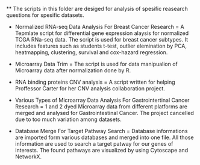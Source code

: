 ** The scripts in this folder are desiged for analysis of spesific reasearch questions for spesific datasets.

 - Normalized RNA-seq Data Analysis For Breast Cancer Research = A Tepmlate script for differential gene expression alaysis for normalized TCGA RNa-seq data. The script is used for breast
cancer subtypes. It includes features such as students t-test, outlier elemination by PCA, heatmapping, clustering, survival and cox-hazard regression.

 - Microarray Data Trim = The script is used for data manipualion of Microarray data after normalization done by R.

 - RNA binding proteins CNV analysis = A script written for helping Proffessor Carter for her CNV analysis collaboration project. 

 - Various Types of Microarray Data Analysis For Gastrointertinal Cancer Research = 1 and 2 dyed Microarray data from different platforms are merged and analysed for Gastrointestinal Cancer.
The project cancelled due to too much variation among datasets.

 - Database Merge For Target Pathway Search = Database informations are imported form various databases and merged into one file. All those information are used to search a target patway 
for our genes of interests. The found pathways are visualized by using Cytoscape and NetworkX.